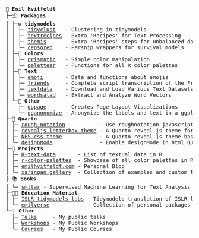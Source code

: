 
<pre>

🧩 <b>Emil Hvitfeldt</b>  
├─📦 <b>Packages</b>  
│ ├─⚙️ <b>tidymodels</b>  
│ │ ├─ <a href="https://tidyclust.tidymodels.org/">tidyclust</a>   - Clustering in tidymodels  
│ │ ├─ <a href="https://textrecipes.tidymodels.org/">textrecipes</a> - Extra 'Recipes' for Text Processing  
│ │ ├─ <a href="https://github.com/tidymodels/themis">themis</a>      - Extra 'Recipes' steps for unbalanced data  
│ │ └─ <a href="https://github.com/tidymodels/censored/">censored</a>    - Parsnip wrappers for survival models  
│ ├─🎨 <b>Colors</b>  
│ │ ├─ <a href="https://github.com/EmilHvitfeldt/prismatic">prismatic</a>   - Simple color manipulation  
│ │ └─ <a href="https://emilhvitfeldt.github.io/paletteer/">paletteer</a>   - Functions for all R color palettes  
│ ├─📖 <b>Text</b>  
│ │ ├─ <a href="https://emilhvitfeldt.github.io/emoji/">emoji</a>       - Data and functions about emojis  
│ │ ├─ <a href="https://emilhvitfeldt.github.io/friends/">friends</a>     - Complete script transcription of the Friends  
│ │ ├─ <a href="https://emilhvitfeldt.github.io/textdata/">textdata</a>    - Download and Load Various Text Datasets  
│ │ └─ <a href="https://emilhvitfeldt.github.io/wordsalad/">wordsalad</a>   - Extract and Analyze Word Vectors  
│ └─📌 <b>Other</b>  
│   ├─ <a href="https://emilhvitfeldt.github.io/ggpage/">ggpage</a>      - Creates Page Layout Visualizations  
│   └─ <a href="https://github.com/EmilHvitfeldt/gganonymize">gganonumize</a> - Anonymize the labels and text in a ggplot2  
├─🔵 <b>Quarto</b>  
│ ├─ <a href="https://github.com/EmilHvitfeldt/quarto-roughnotation">rough-notation</a>           - Use roughnotation javascript in revealjs presentations  
│ ├─ <a href="https://github.com/EmilHvitfeldt/quarto-revealjs-letterbox">revealjs letterbox theme</a> - A Quarto reveal.js theme for letterbox styled slides  
│ ├─ <a href="https://github.com/EmilHvitfeldt/quarto-nes-theme">NES.css theme</a>            - A Quarto reveal.js theme based on NES.css  
│ └─ <a href="https://github.com/EmilHvitfeldt/quarto-designmode">designMode</a>               - Enable designMode in html Quarto output  
├─🌟 <b>Projects</b>  
│ ├─ <a href="https://github.com/EmilHvitfeldt/R-text-data">R-text-data</a>       - List of textual data in R  
│ ├─ <a href="https://emilhvitfeldt.github.io/r-color-palettes/">r-color-palettes</a>  - Showcase of all color palettes in R  
│ ├─ <a href="https://www.emilhvitfeldt.com/">emilhvitfeldt.com</a> - Personal Blog  
│ └─ <a href="https://xaringan.gallery/">xaringan.gallery</a>  - Collection of examples and custom themes  
├─📚 <b>Books</b>  
│ └─ <a href="https://smltar.com/">smltar</a> - Supervised Machine Learning for Text Analysis in R  
├─🧑‍🏫 <b>Education Material</b>  
│ ├─ <a href="https://emilhvitfeldt.github.io/ISLR-tidymodels-labs/index.html">ISLR tidymodels labs</a> - Tidymodels translation of ISLR labs  
│ └─ <a href="https://github.com/EmilHvitfeldt/emilverse">emilverse</a>            - Collection of personal packages and templates  
└─💡 <b>Other</b>  
  ├─ <a href="https://github.com/EmilHvitfeldt/talks">Talks</a>     - My public talks  
  ├─ <a href="https://github.com/EmilHvitfeldt/workshops">Workshops</a> - My Public Workshops  
  └─ <a href="https://github.com/EmilHvitfeldt/courses">Courses</a>   - My Public Courses

</pre>

